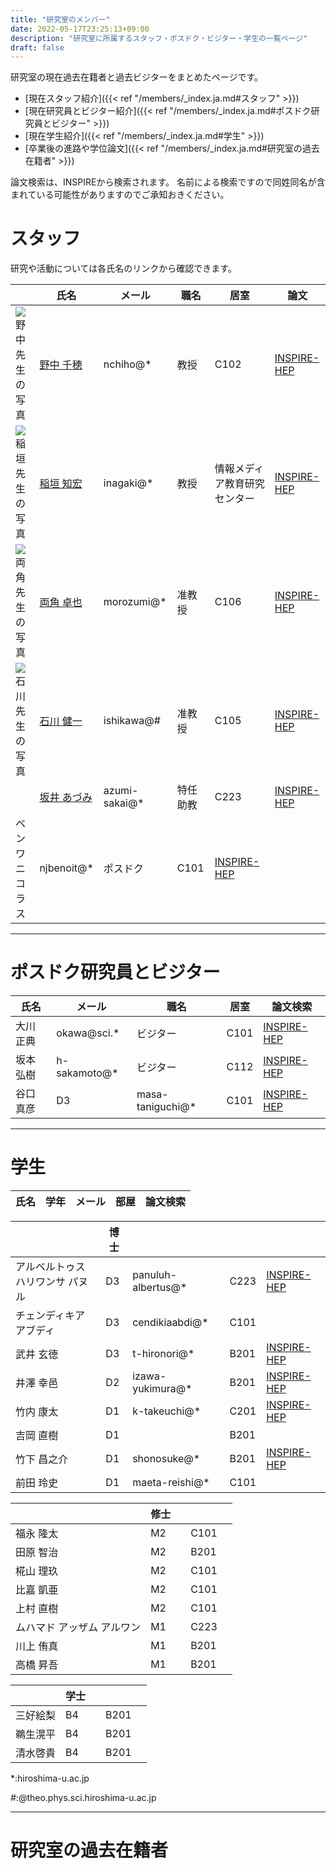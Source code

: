 ```yaml
---
title: "研究室のメンバー"
date: 2022-05-17T23:25:13+09:00
description: "研究室に所属するスタッフ・ポスドク・ビジター・学生の一覧ページ"
draft: false
---
```


研究室の現在過去在籍者と過去ビジターをまとめたページです。

* [現在スタッフ紹介]({{< ref "/members/_index.ja.md#スタッフ" >}})
* [現在研究員とビジター紹介]({{< ref "/members/_index.ja.md#ポスドク研究員とビジター" >}})
* [現在学生紹介]({{< ref "/members/_index.ja.md#学生" >}})
* [卒業後の進路や学位論文]({{< ref "/members/_index.ja.md#研究室の過去在籍者" >}})

論文検索は、INSPIREから検索されます。
名前による検索ですので同姓同名が含まれている可能性がありますのでご承知おきください。

# スタッフ
研究や活動については各氏名のリンクから確認できます。

|                                                                                          | 氏名                                                  | メール        | 職名               | 居室                             |    論文  |
|------------------------------------------------------------------------------------------|-------------------------------------------------------|--------------|--------|----------------------------------|----------------------------------------------------------------------------------------------------|
| ![野中先生の写真](imgs/staff/nonaka_atarashi.jpg "memberimg")   | [野中 千穂](https://seeds.office.hiroshima-u.ac.jp/profile/ja.d02aa0cf7fd0bf59520e17560c007669.html)  | nchiho@*     | 教授   | C102       | [INSPIRE-HEP](https://inspirehep.net/search?p=a+chiho+nonaka) |
| ![稲垣先生の写真](imgs/staff/inagaki_atarashi.jpg "memberimg")  | [稲垣 知宏](https://home.hiroshima-u.ac.jp/inagaki/) | inagaki@*    | 教授    | 情報メディア教育研究センター | [INSPIRE-HEP](https://inspirehep.net/search?p=a+tomohiro+inagaki) |
| ![両角先生の写真](imgs/staff/morozumi_atarashi.jpg "memberimg") | [両角 卓也](members/staff/morozumi)  | morozumi@*   | 准教授 | C106 | [INSPIRE-HEP](https://inspirehep.net/search?p=a+t.+morozumi) |
| ![石川先生の写真](imgs/staff/ishikawa_20210104.jpg "memberimg") | [石川 健一](members/staff/ishikawa)  | ishikawa@#   | 准教授 | C105 | [INSPIRE-HEP](https://inspirehep.net/search?p=a+k.+i.+ishikawa) |
|                                                                 | [坂井 あづみ](https://seeds.office.hiroshima-u.ac.jp/profile/ja.46af3c3051ccaffd520e17560c007669.html) | azumi-sakai@* | 特任助教  | C223 |  [INSPIRE-HEP](https://inspirehep.net/authors/2091512) |
| ベンワ ニコラス | njbenoit@*  | ポスドク | C101 | [INSPIRE-HEP](https://inspirehep.net/search?p=a+N.J.Benoit.1) |
---

#  ポスドク研究員とビジター
| 氏名        | メール         | 職名                 | 居室 | 論文検索  |
|-------------|---------------|----------|------|---------------------|
| 大川 正典   | okawa@sci.*   | ビジター | C101 | [INSPIRE-HEP](https://inspirehep.net/search?p=a+m.+okawa)  |
| 坂本 弘樹   | h-sakamoto@*  | ビジター | C112 | [INSPIRE-HEP](https://inspirehep.net/search?p=a+H.Sakamoto.4) |
| 谷口 真彦                        | D3   | masa-taniguchi@*   | C101 | [INSPIRE-HEP](https://inspirehep.net/literature?sort=mostrecent&size=25&page=1&q=aff%20hiroshima%20u.%20and%20a%20Masahiko%20Taniguchi)  |

---

# 学生
| 氏名                             | 学年 | メール           | 部屋 | 論文検索                                                              |
|----------------------------------|------|-------------|--------------|-----------------------------------------------------------------------|

|                                  | 博士 |             |              |                                                                          |
|----------------------------------|------|-------------|------------------|-----------------------------------------------------------------------|
| アルベルトゥス ハリワンサ パヌル | D3   | panuluh-albertus@* | C223 | [INSPIRE-HEP](https://inspirehep.net/literature?sort=mostrecent&size=25&page=1&q=aff%20hiroshima%20u.%20and%20a%20%27panuluh%20albertus%27) |
| チェンディキア アブディ          | D3   | cendikiaabdi@*     | C101 |                                                                       |
| 武井 玄徳                        | D3   | t-hironori@*       | B201 | [INSPIRE-HEP](https://inspirehep.net/literature?sort=mostrecent&size=25&page=1&q=aff%20hiroshima%20u.%20and%20a%20Hironori%20Takei)  |
| 井澤 幸邑                        | D2   | izawa-yukimura@*   | B201 | [INSPIRE-HEP](https://inspirehep.net/literature?sort=mostrecent&size=25&page=1&q=aff%20hiroshima%20u.%20and%20a%20Yukimura%20Izawa)  |
| 竹内 康太                        | D1   | k-takeuchi@*       | C201 | [INSPIRE-HEP](https://inspirehep.net/literature?sort=mostrecent&size=25&page=1&q=f%20a%20Kota%20Takeuchi%20and%20aff%20%20Hiroshima%20U.) |
| 吉岡 直樹                        | D1   |             | B201 |                                                                       |
| 竹下 昌之介                      | D1   | shonosuke@* | B201 | [INSPIRE-HEP](https://inspirehep.net/literature?sort=mostrecent&size=25&page=1&q=shonosuke%20takeshita) |
| 前田 玲史                        | D1   | maeta-reishi@*  | C101 |                                                                       |


|                                  | 修士  |             |                 |                                                                       |
|----------------------------------|------|-------------|----------------|-----------------------------------------------------------------------|
| 福永 隆太                        | M2   |             | C101 |                                                                       |
| 田原 智治                        | M2   |                 | B201 |                                                                       |   
| 椛山 理玖                        | M2   |                 | C101 |                                                                       | 
| 比嘉 凱亜                        | M2   |                 | C101 |                                                                       |    
| 上村 直樹                        | M2   |                 | C101 |                                                                       |                                                                      
| ムハマド アッザム アルワン       | M1   |                 | C223 |                                                                       |       
| 川上 侑真                        | M1   |            | B201 |                                                                       |
| 高橋 昇吾                        | M1   |            | B201 |                                                                       |

|                                  | 学士 |             |                 |                                                                       |
|----------------------------------|------|-------------|----------------|-----------------------------------------------------------------------|
| 三好絵梨                    | B4   |            | B201 |                                                                       |
| 鵜生滉平                    | B4   |            | B201 |                                                                       |
| 清水啓貴                    | B4   |            | B201 |                                                                       |


*:hiroshima-u.ac.jp

#:@theo.phys.sci.hiroshima-u.ac.jp

---

# 研究室の過去在籍者
